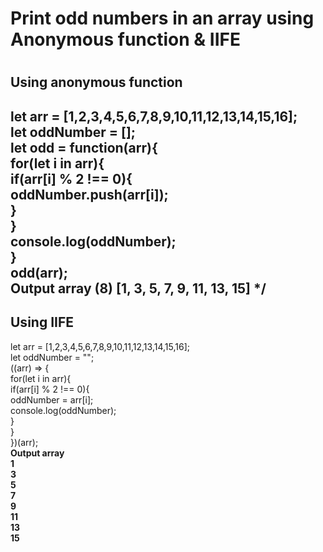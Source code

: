 <div>
<h1>Print odd numbers in an array using Anonymous function & IIFE<h1>
<h2>Using anonymous function<h2>
<p>let arr = [1,2,3,4,5,6,7,8,9,10,11,12,13,14,15,16];<br>
let oddNumber = [];<br>
let odd = function(arr){<br>
    for(let i in arr){<br>
    if(arr[i] % 2 !== 0){<br>
    oddNumber.push(arr[i]);<br>     
}<br>
    }<br>
    console.log(oddNumber);<br>
}<br>
odd(arr);<br>
<b>Output array (8) [1, 3, 5, 7, 9, 11, 13, 15] */</b><br>
</p></div>

<div><h2>Using IIFE</h2>
<p>let arr = [1,2,3,4,5,6,7,8,9,10,11,12,13,14,15,16];<br>
let oddNumber = "";<br>
((arr) => {<br>
    for(let i in arr){<br>
    if(arr[i] % 2 !== 0){<br>
    oddNumber = arr[i];     <br>
    console.log(oddNumber);<br>
}<br>
    }<br>
})(arr);<br>
<b>Output array<br> 
1<br>
3<br>
5<br>
7<br>
9<br>
11<br>
13<br>
15 <br></b>
</p>
</div>